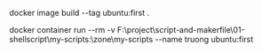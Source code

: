 docker image build --tag ubuntu:first .

docker container run --rm -v F:\project\script-and-makerfile\01-shellscript\my-scripts:\zone\my-scripts --name truong ubuntu:first


